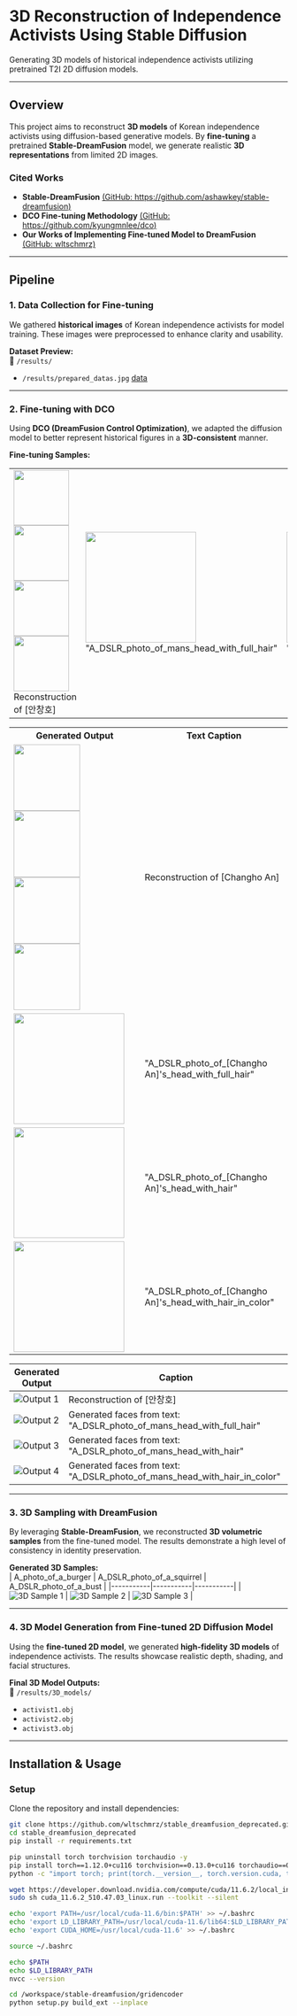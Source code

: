 # **3D Reconstruction of Independence Activists Using Stable Diffusion**  
Generating 3D models of historical independence activists utilizing pretrained T2I 2D diffusion models.

---

## **Overview**  
This project aims to reconstruct **3D models** of Korean independence activists using diffusion-based generative models. By **fine-tuning** a pretrained **Stable-DreamFusion** model, we generate realistic **3D representations** from limited 2D images.

### **Cited Works**  
- **Stable-DreamFusion** [(GitHub: https://github.com/ashawkey/stable-dreamfusion)](https://github.com/ashawkey/stable-dreamfusion)  
- **DCO Fine-tuning Methodology** [(GitHub: https://github.com/kyungmnlee/dco)](https://github.com/kyungmnlee/dco)  
- **Our Works of Implementing Fine-tuned Model to DreamFusion** [(GitHub: wltschmrz)](https://github.com/wltschmrz/stable_dreamfusion_deprecated)  
---

## **Pipeline**  

### **1. Data Collection for Fine-tuning**  
We gathered **historical images** of Korean independence activists for model training. These images were preprocessed to enhance clarity and usability.  

**Dataset Preview:**  
📁 `/results/`  
- `/results/prepared_datas.jpg`
  [data](/results/prepared_datas.jpg)
---

### **2. Fine-tuning with DCO**  
Using **DCO (DreamFusion Control Optimization)**, we adapted the diffusion model to better represent historical figures in a **3D-consistent** manner.  

**Fine-tuning Samples:**

<table>
  <tr>
    <td>
      <img src="results/finetuned_sample_datas/test_front_42.png" width="100">
      <img src="results/finetuned_sample_datas/test_side_42.png" width="100">
      <img src="results/finetuned_sample_datas/test_back_42.png" width="100">
      <img src="results/finetuned_sample_datas/test_plain_42.png" width="100">
      <br> Reconstruction of [안창호]
    </td>
    <td><img src="results/finetuned_sample_datas/iter1000_A_DSLR_photo_of_mans_head_with_full_hair.jpeg" width="200"><br> "A_DSLR_photo_of_mans_head_with_full_hair"</td>
    <td><img src="results/finetuned_sample_datas/iter1000_A_DSLR_photo_of_mans_head_with_hair.jpeg" width="200"><br> "A_DSLR_photo_of_mans_head_with_hair"</td>
    <td><img src="results/finetuned_sample_datas/iter1000_A_DSLR_photo_of_mans_head_with_hair_in_color.jpeg" width="200"><br> "A_DSLR_photo_of_mans_head_with_hair_in_color"</td>
  </tr>
</table>

<table>
  <tr>
    <th>Generated Output</th>
    <th>Text Caption</th>
  </tr>
  <tr>
    <td>
      <img src="results/finetuned_sample_datas/test_front_42.png" width="120">
      <img src="results/finetuned_sample_datas/test_side_42.png" width="120">
      <img src="results/finetuned_sample_datas/test_back_42.png" width="120">
      <img src="results/finetuned_sample_datas/test_plain_42.png" width="120">
    </td>
    <td>Reconstruction of [Changho An]</td>
  </tr>
  <tr>
    <td><img src="results/finetuned_sample_datas/iter1000_A_DSLR_photo_of_mans_head_with_full_hair.jpeg" width="200"></td>
    <td>"A_DSLR_photo_of_[Changho An]'s_head_with_full_hair"</td>
  </tr>
  <tr>
    <td><img src="results/finetuned_sample_datas/iter1000_A_DSLR_photo_of_mans_head_with_hair.jpeg" width="200"></td>
    <td>"A_DSLR_photo_of_[Changho An]'s_head_with_hair"</td>
  </tr>
  <tr>
    <td><img src="results/finetuned_sample_datas/iter1000_A_DSLR_photo_of_mans_head_with_hair_in_color.jpeg" width="200"></td>
    <td>"A_DSLR_photo_of_[Changho An]'s_head_with_hair_in_color"</td>
  </tr>
</table>

| Generated Output | Caption |
|----------------|---------|
| ![Output 1](results/finetuned_sample_datas/test_plain_42.png) | Reconstruction of [안창호] |
| ![Output 2](results/finetuned_sample_datas/iter1000_A_DSLR_photo_of_mans_head_with_full_hair.jpeg) | Generated faces from text: "A_DSLR_photo_of_mans_head_with_full_hair" |
| ![Output 3](results/finetuned_sample_datas/iter1000_A_DSLR_photo_of_mans_head_with_hair.jpeg) | Generated faces from text: "A_DSLR_photo_of_mans_head_with_hair" |
| ![Output 4](results/finetuned_sample_datas/iter1000_A_DSLR_photo_of_mans_head_with_hair_in_color.jpeg) | Generated faces from text: "A_DSLR_photo_of_mans_head_with_hair_in_color" |

---

### **3. 3D Sampling with DreamFusion**  
By leveraging **Stable-DreamFusion**, we reconstructed **3D volumetric samples** from the fine-tuned model. The results demonstrate a high level of consistency in identity preservation.

**Generated 3D Samples:**  
| A_photo_of_a_burger | A_DSLR_photo_of_a_squirrel | A_DSLR_photo_of_a_bust |
|-----------|-----------|-----------|
| ![3D Sample 1](results/dreamfusion_samples/A_photo_of_a_burger.gif) | ![3D Sample 2](results/dreamfusion_samples/A_DSLR_photo_of_a_squirrel.gif) | ![3D Sample 3](results/dreamfusion_samples/A_DSLR_photo_of_a_bust.gif) |

---

### **4. 3D Model Generation from Fine-tuned 2D Diffusion Model**  
Using the **fine-tuned 2D model**, we generated **high-fidelity 3D models** of independence activists. The results showcase realistic depth, shading, and facial structures.

**Final 3D Model Outputs:**  
📁 `/results/3D_models/`  
- `activist1.obj`  
- `activist2.obj`  
- `activist3.obj`  

---

## **Installation & Usage**  

### **Setup**
Clone the repository and install dependencies:
```bash
git clone https://github.com/wltschmrz/stable_dreamfusion_deprecated.git
cd stable_dreamfusion_deprecated
pip install -r requirements.txt

pip uninstall torch torchvision torchaudio -y
pip install torch==1.12.0+cu116 torchvision==0.13.0+cu116 torchaudio==0.12.0 --extra-index-url https://download.pytorch.org/whl/cu116
python -c "import torch; print(torch.__version__, torch.version.cuda, torch.cuda.is_available())"

wget https://developer.download.nvidia.com/compute/cuda/11.6.2/local_installers/cuda_11.6.2_510.47.03_linux.run
sudo sh cuda_11.6.2_510.47.03_linux.run --toolkit --silent

echo 'export PATH=/usr/local/cuda-11.6/bin:$PATH' >> ~/.bashrc
echo 'export LD_LIBRARY_PATH=/usr/local/cuda-11.6/lib64:$LD_LIBRARY_PATH' >> ~/.bashrc
echo 'export CUDA_HOME=/usr/local/cuda-11.6' >> ~/.bashrc

source ~/.bashrc

echo $PATH
echo $LD_LIBRARY_PATH
nvcc --version

cd /workspace/stable-dreamfusion/gridencoder
python setup.py build_ext --inplace
